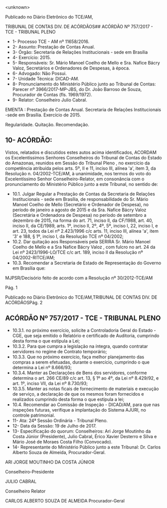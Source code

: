 &lt;unknown&gt;

Publicado  no  Diário Eletrônico do TCE/AM,

TRIBUNAL DE CONTAS DIV. DE  ACÓRDÃOS## ACÓRDÃO Nº 757/2017 - TCE - TRIBUNAL PLENO

- 1- Processo TCE - AM nº 11658/2016.
- 2- Assunto: Prestação de Contas Anual.
- 3- Órgão: Secretaria de Relações Institucionais - sede em Brasília
- 4- Exercício: 2015.
- 5- Responsáveis: Sr. Mário Manoel  Coelho  de  Mello  e  Sra.  Nafice  Bácry  Valoz, Secretários e Ordenadores de Despesas, à época.
- 6- Advogado: Não Possui.
- 7- Unidade Técnica: DICAD-AM.
- 8- Pronunciamento  do Ministério  Público  junto  ao Tribunal  de Contas: Parecer  nº 3966/2017-MP-JBS,  do  Dr.  João  Barroso  de  Souza,  Procurador  de  Contas  (fls. 1969/1972).
- 9- Relator: Conselheiro Julio Cabral.

EMENTA :  Prestação  de  Contas  Anual.  Secretaria de Relações Institucionais -sede em  Brasília. Exercício de 2015.

Regularidade. Quitação. Recomendação.

## 10-  ACÓRDÃO:

Vistos, relatados e discutidos estes autos acima identificados, ACORDAM os Excelentíssimos Senhores Conselheiros do Tribunal de Contas do Estado do Amazonas, reunidos em Sessão do Tribunal Pleno , no exercício da competência atribuída pelos arts. 5º, II e 11, inciso III, alínea 'a', item 3, da Resolução n. 04/2002-TCE/AM, à unanimidade, nos termos do voto do Excelentíssimo Senhor Conselheiro-Relator, em consonância com o pronunciamento do Ministério Público junto a este Tribunal, no sentido de:

- 10.1. Julgar  Regular a  Prestação  de  Contas   da  Secretaria  de  Relações Institucionais  -  sede  em  Brasília,  de  responsabilidade  do Sr.  Mário Manoel  Coelho  de  Mello (Secretário  e  Ordenador  de  Despesa),  no período  de  janeiro  a  agosto  de  2015  e  da Sra.  Nafice  Bácry  Valoz (Secretária  e  Ordenadora  de  Despesa)  no  período  de  setembro  a dezembro de 2015, na forma do art. 71, inciso II, da CF/1988, art. 40, inciso II, da CE/1989, arts. 1º, inciso II, 2º, 4º, 5º, inciso I, 22, inciso I, e art. 23, todos da Lei nº 2.423/1996 c/c arts. 11, inciso III, alínea 'a', item '3' e 188, § 1º, inciso I, da Resolução TCE nº 04/2002;
- 10.2. Dar  quitação aos  Responsáveis  pela  SERIRA Sr.  Mário  Manoel Coelho de Mello e a Sra Nafice Bácry Valoz , com fulcro no art. 24 da Lei nº 2423/1996-LO/TCE  c/c  art.  189,  inciso  II  da  Resolução  nº 04/2002-RITCE/AM;
- 10.3.  Recomendar a Secretaria de Estado de Representação do Governo em Brasília que:

MJPSR/Decisório feito de acordo com a Resolução nº 30/2012-TCE/AM

Pág. 1

Publicado  no  Diário Eletrônico do TCE/AM,TRIBUNAL DE CONTAS DIV. DE  ACÓRDÃOSPág. 2

## ACÓRDÃO Nº 757/2017 - TCE - TRIBUNAL PLENO

- 10.3.1. no  próximo  exercício,  solicite  a  Controladoria  Geral  do Estado - CGE, que seja emitido o Relatório e certificado de Auditoria, cumprindo desta forma o que estipula a Lei;
- 10.3.2. Para que cumpra a legislação na íntegra, quando contratar servidores no regime de Contrato temporário;
- 10.3.3. Que no próximo exercício, faça melhor planejamento das compras a serem efetuadas, durante o exercício, cumprindo o que determina a Lei nº 8.666/93;
- 10.3.4. Manter as Declarações de Bens dos servidores, conforme determina o art. 266 CE/89 c/c art. 13, § 1º ao 4º, da Lei nº 8.429/92, e art. 1º, inciso VII, da Lei nº 8.730/93;
- 10.3.5. Manter  as  notas  ficais  de  fornecimento  de  materiais  e execução  de  serviço,  a  declaração  de  que  os  mesmos foram  fornecidos  e  realizados  cumprindo  desta  forma  o que estipula a lei;
- 10.4. Recomendar ao  Comissão  de  Inspeção  -  DICAD/AM,  para  que  nas inspeções  futuras,  verifique  a  implantação  do  Sistema  AJURI,  no controle patrimonial.
- 11-  Ata: 24ª Sessão Ordinária - Tribunal Pleno.
- 12-  Data da Sessão: 19 de Julho de 2017.
- 13-  Especificação  do  quorum: Conselheiros: Ari Jorge  Moutinho  da  Costa  Júnior (Presidente),  Julio  Cabral,  Érico  Xavier  Desterro  e  Silva  e  Mário  José  de  Moraes Costa Filho (Convocado).
- 14-  Representante  do  Ministério  Público  junto  a  este Tribunal: Dr. Carlos  Alberto Souza de Almeida, Procurador-Geral.

ARI JORGE MOUTINHO DA COSTA JÚNIOR

Conselheiro-Presidente

JULIO CABRAL

Conselheiro Relator

CARLOS ALBERTO SOUZA DE ALMEIDA Procurador-Geral